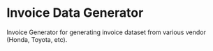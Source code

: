 # Invoice Data Generator
Invoice Generator for generating invoice dataset from various vendor (Honda, Toyota, etc). 